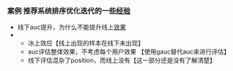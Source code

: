 ### 案例 推荐系统排序优化迭代的一些[经验](https://mx-1024.github.io/posts/2020/02/09/62333/)
- 线下auc提升，为什么不能提升线上[效果 ](https://zhuanlan.zhihu.com/p/35459467)
- - 冰上效应【线上出现的样本在线下未出现】
  -  auc评估整体效果，不考虑每个用户效果 【使用gauc替代auc来进行评估】
  -  线下评估混杂了position，而线上没有【这一部分还是没有了解清楚】
